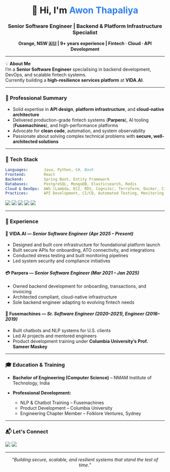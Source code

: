 <!-- GitHub Profile README -->

<!-- Intro -->
<h1 align="center">👋 Hi, I'm <span style="color:#2f80ed;">Awon Thapaliya</span></h1>
<h3 align="center">Senior Software Engineer | Backend & Platform Infrastructure Specialist</h3>
<p align="center">
  <strong>Orange, NSW 🇦🇺 | 9+ years experience | Fintech · Cloud · API Development</strong>
</p>

---

<!-- Quick Intro -->
💡 **About Me**  
I’m a **Senior Software Engineer** specialising in backend development, DevOps, and scalable fintech systems.  
Currently building a **high-resilience services platform** at **VIDA.AI**.

---

<!-- Professional Summary -->
### 🧠 Professional Summary
- Solid expertise in **API design**, **platform infrastructure**, and **cloud-native architecture**
- Delivered production-grade fintech systems (**Parpera**), AI tooling (**Fusemachines**), and high-performance platforms
- Advocate for **clean code**, automation, and system observability
- Passionate about solving complex technical problems with **secure, well-architected solutions**

---

<!-- Skills Snapshot -->
### 🔧 Tech Stack
```yaml
Languages:       Java, Python, C#, Bash
Frontend:        React
Backend:         Spring Boot, Entity Framework
Databases:       PostgreSQL, MongoDB, Elasticsearch, Redis
Cloud & DevOps:  AWS (Lambda, EC2, RDS, Cognito), Terraform, Docker, CircleCI, Serverless
Practices:       API Development, CI/CD, Automated Testing, Monitoring (ELK Stack)
````

<!-- Optional: Badges for Tech -->

<p align="left">
  <img src="https://img.shields.io/badge/Java-%23ED8B00.svg?logo=openjdk&logoColor=white" />
  <img src="https://img.shields.io/badge/Spring_Boot-%236DB33F.svg?logo=springboot&logoColor=white" />
  <img src="https://img.shields.io/badge/PostgreSQL-%23336791.svg?logo=postgresql&logoColor=white" />
  <img src="https://img.shields.io/badge/AWS-%23FF9900.svg?logo=amazon-aws&logoColor=white" />
  <img src="https://img.shields.io/badge/Terraform-%23623CE4.svg?logo=terraform&logoColor=white" />
</p>

---

<!-- Professional Experience -->

### 💼 Experience

#### 🚀 VIDA.AI — *Senior Software Engineer (Apr 2025 – Present)*

* Designed and built core infrastructure for foundational platform launch
* Built secure APIs for onboarding, ATO connectivity, and integrations
* Conducted stress testing and built monitoring pipelines
* Led system security and compliance initiatives

#### 💳 Parpera — *Senior Software Engineer (Mar 2021 – Jan 2025)*

* Owned backend development for onboarding, transactions, and invoicing
* Architected compliant, cloud-native infrastructure
* Sole backend engineer adapting to evolving fintech needs

#### 🤖 Fusemachines — *Sr. Software Engineer (2020–2021), Engineer (2016–2019)*

* Built chatbots and NLP systems for U.S. clients
* Led AI projects and mentored engineers
* Product development training under **Columbia University’s Prof. Sameer Maskey**

---

<!-- Education -->

### 🎓 Education & Training

* **Bachelor of Engineering (Computer Science)** – NMAM Institute of Technology, India
* **Professional Development:**

  * NLP & Chatbot Training – Fusemachines
  * Product Development – Columbia University
  * Engineering Chapter Member – Folklore Ventures, Sydney

---

<!-- Connect -->

### 📬 Let's Connect

<p align="left">
  <a href="mailto:awon54@gmail.com"><img src="https://img.shields.io/badge/Email-%23EA4335.svg?logo=gmail&logoColor=white" /></a>
  <a href="https://www.linkedin.com/in/awon-thapaliya"><img src="https://img.shields.io/badge/LinkedIn-%230A66C2.svg?logo=linkedin&logoColor=white" /></a>
</p>

---

<!-- Footer -->

<p align="center"><i>“Building secure, scalable, and resilient systems that stand the test of time.”</i></p>
